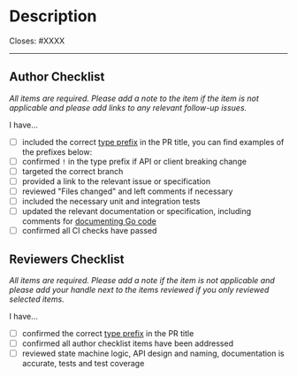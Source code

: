 # Description

Closes: #XXXX

<!-- Add a description of the changes that this PR introduces and the files that
are the most critical to review. -->

---

## Author Checklist

_All items are required. Please add a note to the item if the item is not applicable and
please add links to any relevant follow-up issues._

I have...

- [ ] included the correct [type prefix](https://github.com/commitizen/conventional-commit-types/blob/v3.0.0/index.json) in the PR title, you can find examples of the prefixes below:
  <!-- * `feat`: A new feature
  * `fix`: A bug fix
  * `docs`: Documentation only changes
  * `style`: Changes that do not affect the meaning of the code (white-space, formatting, missing semi-colons, etc)
  * `refactor`: A code change that neither fixes a bug nor adds a feature
  * `perf`: A code change that improves performance
  * `test`: Adding missing tests or correcting existing tests
  * `build`: Changes that affect the build system or external dependencies (example scopes: gulp, broccoli, npm)
  * `ci`: Changes to our CI configuration files and scripts (example scopes: Travis, Circle, BrowserStack, SauceLabs)
  * `chore`: Other changes that don't modify src or test files
  * `revert`: Reverts a previous commit -->
- [ ] confirmed `!` in the type prefix if API or client breaking change
- [ ] targeted the correct branch
- [ ] provided a link to the relevant issue or specification
- [ ] reviewed "Files changed" and left comments if necessary
- [ ] included the necessary unit and integration tests
- [ ] updated the relevant documentation or specification, including comments for [documenting Go code](https://blog.golang.org/godoc)
- [ ] confirmed all CI checks have passed

## Reviewers Checklist

_All items are required. Please add a note if the item is not applicable and please add
your handle next to the items reviewed if you only reviewed selected items._

I have...

- [ ] confirmed the correct [type prefix](https://github.com/commitizen/conventional-commit-types/blob/v3.0.0/index.json) in the PR title
- [ ] confirmed all author checklist items have been addressed
- [ ] reviewed state machine logic, API design and naming, documentation is accurate, tests and test coverage
